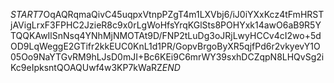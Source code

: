 $START$7OqAQRqmaQivC45uqpxVtnpPZgT4m1LXVbj6/iJ0iYXxKcz4tFmHRSTjAVigLrxF3FPHC2JzieR8c9x0rLgWoHfsYrqKGlSts8POHYxk14awO6aB9R5YTQQKAwIlSnNsq4YNhMjNMOTAt9D/FNP2tLuDg3oJRjLwyHCCv4cI2wo+5dOD9LqWeggE2GTifr2kkEUC0KnL1d1PR/GopvBrgoByXR5qjfPd6r2vkyevY1O05Oo9NaYTGvRM9hLJsD0mJI+Bc6KEi9C6mrWY39sxhDCZqpN8LHQvSg2iKc9eIpksntQOAQUwf4w3KP7kWaRZ$END$